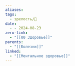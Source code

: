```yaml
---
aliases: 
tags:
  - зрелость/🌱
date:
  - - 2024-08-23
zero-link:
  - "[[00 Здоровье]]"
parents:
  - "[[Болезни]]"
linked:
  - "[[Ментальное здоровье]]"
---
```

